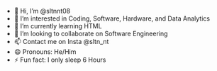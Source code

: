 - 👋 Hi, I’m @sltnnt08
- 👀 I’m interested in Coding, Software, Hardware, and Data Analytics
- 🌱 I’m currently learning HTML
- 💞️ I’m looking to collaborate on Software Engineering
- 📫 Contact me on Insta @sltn_nt
- 😄 Pronouns: He/Him
- ⚡ Fun fact: I only sleep 6 Hours

<!---
sltnnt08/sltnnt08 is a ✨ special ✨ repository because its `README.md` (this file) appears on your GitHub profile.
You can click the Preview link to take a look at your changes.
--->
